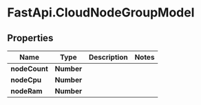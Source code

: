 # FastApi.CloudNodeGroupModel

## Properties

Name | Type | Description | Notes
------------ | ------------- | ------------- | -------------
**nodeCount** | **Number** |  | 
**nodeCpu** | **Number** |  | 
**nodeRam** | **Number** |  | 



